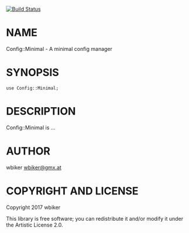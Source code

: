 [![Build Status](https://travis-ci.org/wbiker/Config-Minimum.svg?branch=master)](https://travis-ci.org/wbiker/Config-Minimum)

NAME
====

Config::Minimal - A minimal config manager

SYNOPSIS
========

    use Config::Minimal;

DESCRIPTION
===========

Config::Minimal is ...

AUTHOR
======

wbiker <wbiker@gmx.at>

COPYRIGHT AND LICENSE
=====================

Copyright 2017 wbiker

This library is free software; you can redistribute it and/or modify it under the Artistic License 2.0.
